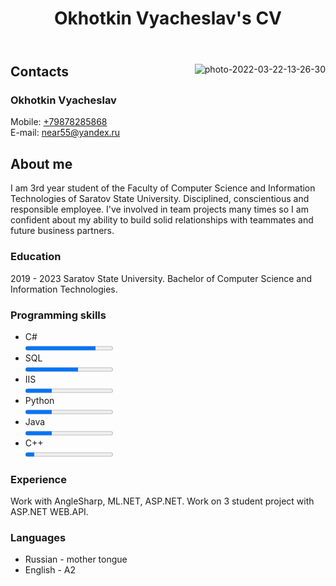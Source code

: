 <!DOCTYPE html>

<html lang="en" xmlns="http://www.w3.org/1999/xhtml">
<head>
    <meta charset="utf-8" />
</head>
<body>
    <header>
      <h1>Okhotkin Vyacheslav's CV</h1>
    </header>
    <main>
        <img src="https://i.ibb.co/47qDT64/photo-2022-03-22-13-26-30.jpg"
             alt="photo-2022-03-22-13-26-30" border="0" align="right">
        <div>
            <h2>Contacts</h2>
            <a>
                <h3>Okhotkin Vyacheslav</h3>
                Mobile: <a href="tel: +79878285868">+79878285868</a><br>
                E-mail: <a href="mailto:near55@yandex.ru">near55@yandex.ru</a>
            </a>
            <h2>About me</h2>
            <a>
                I am 3rd year student of the Faculty of Computer Science and Information Technologies of Saratov State University. Disciplined, conscientious and 
                responsible employee. I've involved in team projects many times so I am confident about my ability to build solid relationships with teammates
                and future business partners.
            </a>
            <h3>Education</h3>
            <a>
                2019 - 2023   Saratov State University. Bachelor of Computer Science and Information Technologies. 
            </a>
            <h3>Programming skills</h3>
            <ul>
                <li>
                    C# <br>
                    <progress max="100" value="80"></progress>
                </li>
                <li>
                    SQL <br>
                    <progress max="100" value="60"></progress>
                </li>
                <li>
                    IIS </br>
                    <progress max="100" value="30"></progress>
                </li>
                <li>
                    Python </br>
                    <progress max="100" value="30"></progress>
                </li>
                <li>
                    Java </br>
                    <progress max="100" value="30"></progress>
                </li>
                <li>
                    C++ </br>
                    <progress max="100" value="10"></progress>
                </li>
            </ul>
            <h3>Experience</h3>
            <a>
                Work with AngleSharp, ML.NET, ASP.NET.
                Work on 3 student project with ASP.NET WEB.API.
            </a>
            <h3>Languages</h3>
            <a>
                <ul>
                    <li>Russian - mother tongue</li>
                    <li>English - A2</li>
                </ul>
            </a>
        </div>
    </main>
</body>
</html>
